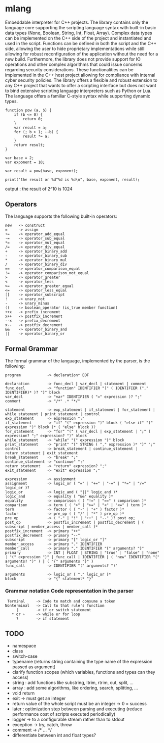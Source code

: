 # mlang

Embeddable interpreter for C++ projects. The library contains only the language core supporting the scripting language syntax with built-in basic data types (None, Boolean, String, Int, Float, Array). Complex data types can be implemented on the C++ side of the project and instantiated and used in the script. Functions can be defined in both the script and the C++ side, allowing the user to hide proprietary implementations while still allowing for robust reconfiguration of the application without the need for a new build. Furthermore, the library does not provide support for IO operations and other complex algorithms that could issue concerns regarding security considerations. These functionalities can be implemented in the C++ host project allowing for compliance with internal cyber security policies. The library offers a flexible and robust extension to any C++ project that wants to offer a scripting interface but does not want to bind extensive scripting language interpreters such as Python or Lua. The language offers a familiar C-style syntax while supporting dynamic types.

```
function pow (a, b) {
    if (b <= 0) {
        return 0;
    }
    var result = a;
    for (; b > 1; --b) {
        result *= a;
    }
    return result;
}

var base = 2;
var exponent = 10;

var result = pow(base, exponent);

print("the result or %d^%d is %d\n", base, exponent, result);
```

output : the result of 2^10 is 1024
  

## Operators

The language supports the following built-in operators:

```
new   -> construct
=     -> assign
+=    -> operator_add_equal
-=    -> operator_sub_equal
*=    -> operator_mul_equal
/=    -> operator_div_equal
+     -> operator_binary_add
-     -> operator_binary_sub
*     -> operator_binary_mul
/     -> operator_binary_div
==    -> operator_comparison_equal
!=    -> operator_comparison_not_equal
>     -> operator_greater
<     -> operator_less
>=    -> operator_greater_equal
<=    -> operator_less_equal
[]    -> operator_subscript
!     -> unary_not
-     -> unary_minus
()    -> boolean_operator (is_true member function)
++x   -> prefix_increment
x++   -> postfix_increment
--x   -> prefix_decrement
x--   -> postfix_decrement
&&    -> operator_binary_and
||    -> operator_binary_or
```

## Formal Grammar

The formal grammar of the language, implemented by the parser, is the following:

```
program            -> declaration* EOF

declaration        -> func_decl | var_decl | statement | comment
func_decl          -> "function" IDENTIFIER "(" ( IDENTIFIER ("," IDENTIFIER)* )? ")" block
var_decl           -> "var" IDENTIFIER ( "=" expression )? ";"
comment            -> "/*" .* "*/"

statement          -> exp_statement | if_statement | for_statement | while_statement | print_statement | control
exp_statement      -> expression ";"
if_statement       -> "if" "(" expression ")" block ( "else if" "(" expression ")" block )* ( "else" block )?
for_statement      -> "for" "(" ( var_decl | exp_statement | ";" ) expression? ";" expression? ")" block
while_statement    -> "while" "(" expression ")" block
print_statement    -> "print" "(" STRING ( "," expression )* ")" ";"
control            -> break_statement | continue_statement | return_statement | exit_statement
break_statement    -> "break" ";"
continue_statement -> "continue" ";"
return_statement   -> "return" expression? ";"
exit_statement     -> "exit" expression ";"

expression         -> assignment
assignment         -> logic_or ( "=" | "+=" | "-=" | "*=" | "/=" logic_or )?
logic_or           -> logic_and ( "||" logic_and )*
logic_and          -> equality ( "&&" equality )*
equality           -> comparison ( ( "!=" | "==" ) comparison )*
comparison         -> term ( ( ">" | ">=" | "<" | "<=" ) term )*
term               -> factor ( ( "-" | "+" ) factor )*
factor             -> pre_op ( ( "/" | "*" ) pre_op )*
pre_op             -> ( "-" | "!" | "++" | "--" )? post_op;
post_op            -> postfix_increment | postfix_decrement | ( subscript | member_access | member_call )*
postfix_increment  -> primary "++"
postfix_decrement  -> primary "--"
subscript          -> primary "[" logic_or "]"
member_access      -> primary "." IDENTIFIER
member_call        -> primary "." IDENTIFIER "(" arguments? ")"
primary            -> INT | FLOAT | STRING | "true" | "false" | "none" | "(" expression ")" | func_call | IDENTIFIER | ( "new" IDENTIFIER "(" arguments? ")" ) | ( "{" arguments "}" )
func_call          -> IDENTIFIER "(" arguments? ")"

arguments          -> logic_or ( "," logic_or )* 
block              -> "{" statement* "}"
```

### Grammar notation Code representation in the parser

```
 Terminal     -> Code to match and consume a token
Nonterminal   -> Call to that rule's function
     |        -> if or switch statement
   * or +     -> while or for loop
     ?        -> if statement
```

## TODO

- namespace
- class
- switch-case
- typename (returns string containing the type name of the expression passed as argument)
- clarify function scopes (which variables, functions and types can they access)
- string : add functions like substring, ltrim, rtrim, cut, split, ...
- array : add some algorithms, like ordering, search, splitting, ...
- void return
- exit -> must get an integer
- return value of the whole script must be an integer -> 0 = success
- later : optimization step between parsing and executing (reduce performance cost of scripts executed periodically)
- logger -> to a configurable stream rather than to stdout
- exception -> try, catch, throw
- comment -> /* ... */
- differentiate between int and float types?